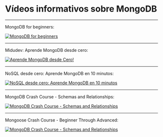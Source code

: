 # Vídeos informativos sobre MongoDB
---
MongoDB for beginners:
   
[![MongoDB for beginners](https://img.youtube.com/vi/Www6cTUymCY/0.jpg)](https://www.youtube.com/watch?v=Www6cTUymCY) 

---

Midudev: Aprende MongoDB desde cero:
   
[![Aprende MongoDB desde Cero!](https://img.youtube.com/vi/HsYA3QvWGlk/0.jpg)](https://www.youtube.com/watch?v=HsYA3QvWGlk) 

---

NoSQL desde cero: Aprende MongoDB en 10 minutos:
   
[![NoSQL desde cero: Aprende MongoDB en 10 minutos](https://img.youtube.com/vi/cT1HAaPqI-c/0.jpg)](https://www.youtube.com/watch?v=cT1HAaPqI-c) 

---
 MongoDB Crash Course - Schemas and Relationships:
    
[![ MongoDB Crash Course - Schemas and Relationships ](https://img.youtube.com/vi/DdvhZj7SsEM/0.jpg)](https://www.youtube.com/watch?v=DdvhZj7SsEM) 

---
 Mongoose Crash Course - Beginner Through Advanced:
    
[![ MongoDB Crash Course - Schemas and Relationships ](https://img.youtube.com/vi/DZBGEVgL2eE/0.jpg)](https://www.youtube.com/watch?v=DZBGEVgL2eE) 

